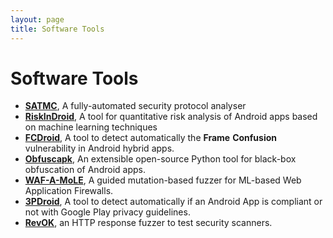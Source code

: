 ```yaml
---
layout: page
title: Software Tools
---
```


# Software Tools

- **[SATMC](satmc)**, A fully-automated security protocol analyser
- **[RiskInDroid](/riskindroid/)**, A tool for quantitative risk analysis of Android apps based on machine learning techniques
- **[FCDroid](/fcdroid/)**, A tool to detect automatically the **Frame** **Confusion** vulnerability in Android hybrid apps.
- **[Obfuscapk](https://github.com/ClaudiuGeorgiu/Obfuscapk)**, An extensible open-source Python tool for black-box obfuscation of Android apps.
- **[WAF-A-MoLE](https://github.com/AvalZ/waf-a-mole)**, A guided mutation-based fuzzer for ML-based Web Application Firewalls.
- **[3PDroid](/3pdroid/)**, A tool to detect automatically if an Android App is compliant or not with Google Play privacy guidelines.
- [**RevOK**](https://github.com/AvalZ/RevOK), an HTTP response fuzzer to test security scanners. 
